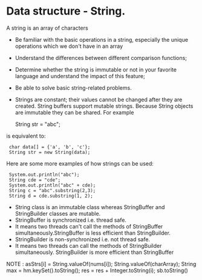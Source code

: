# Data structure - String.

A string is an array of characters

- Be familiar with the basic operations in a string, especially the unique operations which we don't have in an array
- Understand the differences between different comparison functions;
- Determine whether the string is immutable or not in your favorite language and understand the impact of this feature;
- Be able to solve basic string-related problems.


- Strings are constant; their values cannot be changed after they are created. String buffers support mutable strings. Because String objects are immutable they can be shared. For example


     String str = "abc";

is equivalent to:

     char data[] = {'a', 'b', 'c'};
     String str = new String(data);

Here are some more examples of how strings can be used:

     System.out.println("abc");
     String cde = "cde";
     System.out.println("abc" + cde);
     String c = "abc".substring(2,3);
     String d = cde.substring(1, 2);


- String class is an immutable class whereas StringBuffer and StringBuilder classes are mutable.
- StringBuffer is synchronized i.e. thread safe.
- It means two threads can't call the methods of StringBuffer simultaneously.StringBuffer is less efficient than StringBuilder.
- StringBuilder is non-synchronized i.e. not thread safe.
- It means two threads can call the methods of StringBuilder simultaneously. StringBuilder is more efficient than StringBuffer

NOTE :
asStrs[i] = String.valueOf(nums[i]);
String.valueOf(charArray);
String max = hm.keySet().toString();
res = res + Integer.toString(i);
sb.toString()